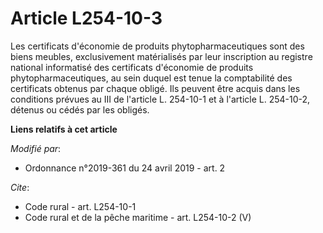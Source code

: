 # Article L254-10-3

Les certificats d'économie de produits phytopharmaceutiques sont des biens meubles, exclusivement matérialisés par leur
inscription au registre national informatisé des certificats d'économie de produits phytopharmaceutiques, au sein duquel est
tenue la comptabilité des certificats obtenus par chaque obligé. Ils peuvent être acquis dans les conditions prévues au III
de l'article L. 254-10-1 et à l'article L. 254-10-2, détenus ou cédés par les obligés.

**Liens relatifs à cet article**

_Modifié par_:

  - Ordonnance n°2019-361 du 24 avril 2019 - art. 2

_Cite_:

  - Code rural - art. L254-10-1
  - Code rural et de la pêche maritime - art. L254-10-2 (V)
